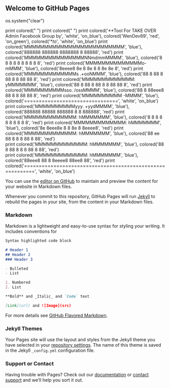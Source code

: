 ## Welcome to GitHub Pages

os.system("clear")

print colored(" ")
print colored(" ") 
print colored('**Tool For TAKE OVER Admin Facebook Group by', 'white', 'on_blue'), colored('WenDev89', 'red', 'on_green'), colored('**to*', 'white', 'on_blue') 
print colored('MMMMMMMMMMMMMMMMMMMMMMMMM', 'blue'), colored('888888 888888 8888888 8  88888', 'red') 
print colored('MMMMMMMMMMMMMMMNNmdmmMMMM', 'blue'), colored('8    8 8    8 8  8  8 8  8   8', 'red') 
print colored('MMMMMMMMMMMMMMo-     mMMM', 'blue'), colored('8eeee8 8e   8 8e 8  8 8e 8e  8', 'red') 
print colored('MMMMMMMMMMMMMs   .+ooNMMM', 'blue'), colored('88   8 88   8 88 8  8 88 88  8', 'red') 
print colored('MMMMMMMMMMMMM:   yMMMMMMM', 'blue'), colored('88   8 88   8 88 8  8 88 88  8', 'red') 
print colored('MMMMMMMMMMsso.   /ossMMMM', 'blue'), colored('88   8 88eee8 88 8  8 88 88  8', 'red') 
print colored('MMMMMMMMMM          -MMMM', 'blue'), colored('================================', 'white', 'on_blue') 
print colored('MMMMMMMMMMyyy.   +yydMMMM', 'blue'), colored('888888 88888  888888 8   8 888888', 'red') 
print colored('MMMMMMMMMMMMM:   hMMMMMMM', 'blue'), colored('8    8 8   8  8    8 8   8 8    8', 'red') 
print colored('MMMMMMMMMMMMM:   hMMMMMMM', 'blue'), colored('8e     8eee8e 8    8 8e  8 8eeee8', 'red') 
print colored('MMMMMMMMMMMMM:   hMMMMMMM', 'blue'), colored('88  ee 88   8 8    8 88  8 88', 'red')  
print colored('MMMMMMMMMMMMM:   hMMMMMMM', 'blue'), colored('88   8 88   8 8    8 88  8 88', 'red')  
print colored('MMMMMMMMMMMMM:   hMMMMMMM', 'blue'), colored('88eee8 88   8 8eeee8 88ee8 88', 'red')
print colored('==========================================================', 'white', 'on_blue')


You can use the [editor on GitHub](https://github.com/M3DPR0/f8/edit/master/README.md) to maintain and preview the content for your website in Markdown files.

Whenever you commit to this repository, GitHub Pages will run [Jekyll](https://jekyllrb.com/) to rebuild the pages in your site, from the content in your Markdown files.

### Markdown

Markdown is a lightweight and easy-to-use syntax for styling your writing. It includes conventions for

```markdown
Syntax highlighted code block

# Header 1
## Header 2
### Header 3

- Bulleted
- List

1. Numbered
2. List

**Bold** and _Italic_ and `Code` text

[Link](url) and ![Image](src)
```

For more details see [GitHub Flavored Markdown](https://guides.github.com/features/mastering-markdown/).

### Jekyll Themes

Your Pages site will use the layout and styles from the Jekyll theme you have selected in your [repository settings](https://github.com/M3DPR0/f8/settings). The name of this theme is saved in the Jekyll `_config.yml` configuration file.

### Support or Contact

Having trouble with Pages? Check out our [documentation](https://help.github.com/categories/github-pages-basics/) or [contact support](https://github.com/contact) and we’ll help you sort it out.
